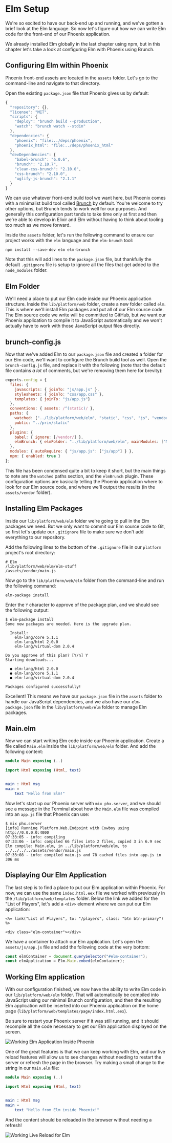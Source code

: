 # Elm Setup

We're so excited to have our back-end up and running, and we've gotten a brief
look at the Elm language. So now let's figure out how we can write Elm code for
the front-end of our Phoenix application.

We already installed Elm globally in the last chapter using npm, but in this
chapter let's take a look at configuring Elm with Phoenix using Brunch.

## Configuring Elm within Phoenix

Phoenix front-end assets are located in the `assets` folder. Let's go to the
command-line and navigate to that directory.

Open the existing `package.json` file that Phoenix gives us by default:

```javascript
{
  "repository": {},
  "license": "MIT",
  "scripts": {
    "deploy": "brunch build --production",
    "watch": "brunch watch --stdin"
  },
  "dependencies": {
    "phoenix": "file:../deps/phoenix",
    "phoenix_html": "file:../deps/phoenix_html"
  },
  "devDependencies": {
    "babel-brunch": "6.0.6",
    "brunch": "2.10.7",
    "clean-css-brunch": "2.10.0",
    "css-brunch": "2.10.0",
    "uglify-js-brunch": "2.1.1"
  }
}
```

We can use whatever front-end build tool we want here, but Phoenix comes with a
minimalist build tool called [Brunch](http://brunch.io/) by default. You're
welcome to try other options, but Brunch tends to work well for our purposes.
And generally this configuration part tends to take time only at first and then
we're able to develop in Elixir and Elm without having to think about tooling
too much as we move forward.

Inside the `assets` folder, let's run the following command to ensure our
project works with the `elm` language and the `elm-brunch` tool:

```shell
npm install --save-dev elm elm-brunch
```

Note that this will add lines to the `package.json` file, but thankfully the
default `.gitignore` file is setup to ignore all the files that get added to the
`node_modules` folder.

## Elm Folder

We'll need a place to put our Elm code inside our Phoenix application structure.
Inside the `lib/platform/web` folder, create a new folder called `elm`. This is
where we'll install Elm packages and put all of our Elm source code. The Elm
source code we write will be committed to GitHub, but we want our Phoenix
application to compile it to JavaScript automatically and we won't actually have
to work with those JavaScript output files directly.

## brunch-config.js

Now that we've added Elm to our `package.json` file and created a folder for our
Elm code, we'll want to configure the Brunch build tool as well. Open the
`brunch-config.js` file, and replace it with the following (note that the
default file contains _a lot_ of comments, but we're removing them here for
brevity):

```javascript
exports.config = {
  files: {
    javascripts: { joinTo: "js/app.js" },
    stylesheets: { joinTo: "css/app.css" },
    templates: { joinTo: "js/app.js"}
  },
  conventions: { assets: /^(static)/ },
  paths: {
    watched: ["../lib/platform/web/elm", "static", "css", "js", "vendor"],
    public: "../priv/static"
  },
  plugins: {
    babel: { ignore: [/vendor/] },
    elmBrunch: { elmFolder: "../lib/platform/web/elm", mainModules: ["Main.elm"], outputFolder: "../../../../assets/vendor" }
  },
  modules: { autoRequire: { "js/app.js": ["js/app"] } },
  npm: { enabled: true }
};
```

This file has been condensed quite a bit to keep it short, but the main things
to note are the `watched` paths section, and the `elmBrunch` plugin. These
configuration options are basically telling the Phoenix application where to
look for our Elm source code, and where we'll output the results (in the
`assets/vendor` folder).

## Installing Elm Packages

Inside our `lib/platform/web/elm` folder we're going to pull in the Elm
packages we need. But we only want to commit our Elm source code to Git, so
first let's update our `.gitignore` file to make sure we don't add everything
to our repository.

Add the following lines to the bottom of the `.gitignore` file in our `platform`
project's root directory:

```gitignore
# Elm
/lib/platform/web/elm/elm-stuff
/assets/vendor/main.js
```

Now go to the `lib/platform/web/elm` folder from the command-line and run the
following command:

```shell
elm-package install
```

Enter the `Y` character to approve of the package plan, and we should see the
following output:

```shell
$ elm-package install
Some new packages are needed. Here is the upgrade plan.

  Install:
    elm-lang/core 5.1.1
    elm-lang/html 2.0.0
    elm-lang/virtual-dom 2.0.4

Do you approve of this plan? [Y/n] Y
Starting downloads...

  ● elm-lang/html 2.0.0
  ● elm-lang/core 5.1.1
  ● elm-lang/virtual-dom 2.0.4

Packages configured successfully!
```

Excellent! This means we have our `package.json` file in the `assets` folder to
handle our JavaScript dependencies, and we also have our `elm-package.json` file
in the `lib/platform/web/elm` folder to manage Elm packages.

## Main.elm

Now we can start writing Elm code inside our Phoenix application. Create a file
called `Main.elm` inside the `lib/platform/web/elm` folder. And add the
following content:

```elm
module Main exposing (..)

import Html exposing (Html, text)


main : Html msg
main =
    text "Hello from Elm!"
```

Now let's start up our Phoenix server with `mix phx.server`, and we should see
a message in the Terminal about how the `Main.elm` file was compiled into an
`app.js` file that Phoenix can use:

```shell
$ mix phx.server
[info] Running Platform.Web.Endpoint with Cowboy using http://0.0.0.0:4000
07:33:05 - info: compiling
07:33:06 - info: compiled 66 files into 2 files, copied 3 in 6.9 sec
Elm compile: Main.elm, in ../lib/platform/web/elm, to ../../../../assets/vendor/main.js
07:33:08 - info: compiled main.js and 78 cached files into app.js in 306 ms
```

## Displaying Our Elm Application

The last step is to find a place to put our Elm application within Phoenix. For
now, we can use the same `index.html.eex` file we worked with previously in the
`/lib/platform/web/templates` folder. Below the link we added for the "List of
Players", let's add a `<div>` element where we can put our Elm application:

```embedded_elixir
<%= link("List of Players", to: "/players", class: "btn btn-primary") %>

<div class="elm-container"></div>
```

We have a container to attach our Elm application. Let's open the
`assets/js/app.js` file and add the following code at the very bottom:

```javascript
const elmContainer = document.querySelector("#elm-container");
const elmApplication = Elm.Main.embed(elmContainer);
```

## Working Elm application

With our configuration finished, we now have the ability to write Elm code in
our `lib/platform/web/elm` folder. That will automatically be compiled into
JavaScript using our minimal Brunch configuration, and then the resulting Elm
application will be inserted into our Phoenix application on the home page
(`lib/platform/web/templates/page/index.html.eex`).

Be sure to restart your Phoenix server if it was still running, and it should
recompile all the code necessary to get our Elm application displayed on the
screen.

![Working Elm Application Inside Phoenix](images/elm_setup/working_elm_application.png)

One of the great features is that we can keep working with Elm, and our live
reload features will allow us to see changes without needing to restart the
server or refresh the page in the browser. Try making a small change to the
string in our `Main.elm` file:

```elm
module Main exposing (..)

import Html exposing (Html, text)


main : Html msg
main =
    text "Hello from Elm inside Phoenix!"
```

And the content should be reloaded in the browser without needing a refresh!

![Working Live Reload for Elm](images/elm_setup/elm_live_reload.png)
